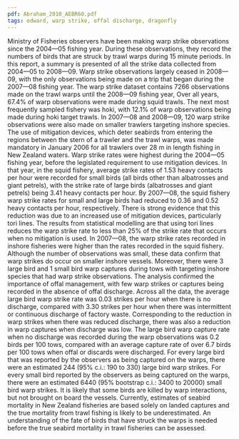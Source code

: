 ```yaml
---
pdf: Abraham_2010_AEBR60.pdf
tags: edward, warp strike, offal discharge, dragonfly
---
```

Ministry of Fisheries observers have been making warp strike observations since the 2004—05 fishing year. During these observations, they record the numbers of birds that are struck by trawl warps during 15 minute periods. In this report, a summary is presented of all the strike data collected from 2004—05 to 2008—09. Warp strike observations largely ceased in 2008—09, with the only observations being made on a trip that began during the 2007—08 fishing year. The warp strike dataset contains 7266 observations made on the trawl warps until the 2008—09 fishing year, Over all years, 67.4% of warp observations were made during squid trawls. The next most frequently sampled fishery was hoki, with 12.1% of warp observations being made during hoki target trawls. In 2007—08 and 2008—09, 120 warp strike observations were also made on smaller trawlers targeting inshore species. The use of mitigation devices, which deter seabirds from entering the regions between the stern of a trawler and the trawl warps, was made mandatory in January 2006 for all trawlers over 28 m in length fishing in New Zealand waters. Warp strike rates were highest during the 2004—05 fishing year, before the legislated requirement to use mitigation devices. In that year, in the squid fishery, average strike rates of 1.53 heavy contacts per hour were recorded for small birds (all birds other than albatrosses and giant petrels), with the strike rate of large birds (albatrosses and giant petrels) being 3.41 heavy contacts per hour. By 2007—08, the squid fishery warp strike rates for small and large birds had reduced to 0.36 and 0.52 heavy contacts per hour, respectively. There is strong evidence that this reduction was due to an increased use of mitigation devices, particularly tori lines. The results from statistical modelling are that using tori lines reduces the warp strike rate to less than 25% of the strike rate that occurs when no mitigation is used. In 2007—08, the warp strike rates recorded in inshore fisheries were higher than the rates recorded in the squid fishery. Although the number of observations was small, these data confirm that warp strikes do occur on smaller inshore vessels. Moreover, there were 3 large bird and 1 small bird warp captures during tows with targeting inshore species that had warp strike observations. The analysis confirmed the importance of offal management, with few warp strikes or captures being recorded in the absence of offal discharge. Across all the data, the average large bird warp strike rate was 0.03 strikes per hour when there is no discharge, compared with 3.30 strikes per hour when there was intermittent or continuous discharge of factory waste. Corresponding to the reduction in warp strikes when there was reduced discharge, there was also a reduction in warp captures when discharge was low. The large bird warp capture rate when no discharge was recorded during the warp observations was 0.2 birds per 100 tows, compared with an average capture rate of over 6.7 birds per 100 tows when offal or discards were discharged. For every large bird that was reported by the observers as being captured on the warps, there were an estimated 244 (95% c.i.: 190 to 330) large bird warp strikes. For every small bird reported by the observers as being captured on the warps, there were an estimated 6440 (95% bootstrap c.i.: 3400 to 20000) small bird warp strikes. It is likely that some birds are killed by warp interactions, but not brought on board the vessels. Currently, estimates of seabird mortality in New Zealand fisheries are based solely on landed captures and the true mortality from trawl fishing is likely to be underestimated. An understanding of the fate of birds that have struck the warps is needed before the true seabird mortality in trawl fisheries can be assessed. 
